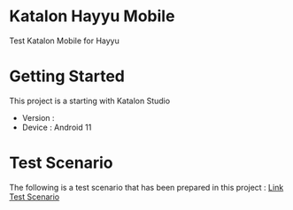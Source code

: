 # Katalon Hayyu Mobile
 Test Katalon Mobile for Hayyu
 
# Getting Started
 This project is a starting with Katalon Studio
 * Version :
 * Device : Android 11 
 
# Test Scenario
 The following is a test scenario that has been prepared in this project :
 [Link Test Scenario](https://docs.google.com/spreadsheets/d/1s_dCQY4bcHnXJo5exk0b_vKFvflV7eJyqKLY0EQONgQ/edit#gid=799768964)
